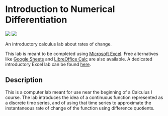 # Introduction to Numerical Differentiation

<a href="https://support.microsoft.com/en-us/excel"><img src="https://img.shields.io/badge/language-excel-blue?logo=microsoft-excel"/></a> <a href="https://creativecommons.org/licenses/by-sa/4.0/"><img src="https://img.shields.io/badge/license-CC--BY--SA--4.0-orange"/></a>

An introductory calculus lab about rates of change.

This lab is meant to be completed using [Microsoft Excel](https://www.microsoft.com/en-us/microsoft-365/excel). Free alternatives like [Google Sheets](https://www.google.com/sheets/about/) and [LibreOffice Calc](https://www.libreoffice.org/discover/calc/) are also available. A dedicated introductory Excel lab can be found [here](https://github.com/adam-rumpf/excel-intro-lab).

## Description

This is a computer lab meant for use near the beginning of a Calculus I course. The lab introduces the idea of a continuous function represented as a discrete time series, and of using that time series to approximate the instantaneous rate of change of the function using difference quotients.
